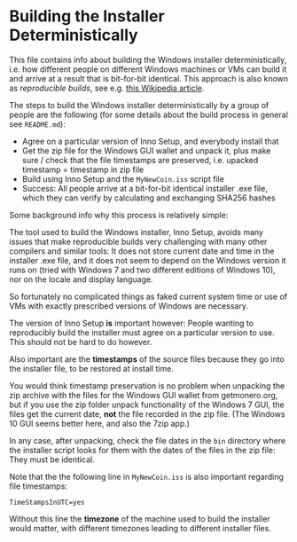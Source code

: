 # Building the Installer Deterministically

This file contains info about building the Windows installer deterministically, i.e. how different people on different Windows machines or VMs can build it and arrive at a result that is bit-for-bit identical. This approach is also known as *reproducible builds*, see e.g. [this Wikipedia article](https://en.wikipedia.org/wiki/Reproducible_builds).

The steps to build the Windows installer deterministically by a group of people are the following (for some details about the build process in general see `README.md`):

* Agree on a particular version of Inno Setup, and everybody install that
* Get the zip file for the Windows GUI wallet and unpack it, plus make sure / check that the file timestamps are preserved, i.e. upacked timestamp = timestamp in zip file
* Build using Inno Setup and the `MyNewCoin.iss` script file
* Success: All people arrive at a bit-for-bit identical installer .exe file, which they can verify by calculating and exchanging SHA256 hashes

Some background info why this process is relatively simple:

The tool used to build the Windows installer, Inno Setup, avoids many issues that make reproducible builds very challenging with many other compilers and similar tools: It does not store current date and time in the installer .exe file, and it does not seem to depend on the Windows version it runs on (tried with Windows 7 and two different editions of Windows 10), nor on the locale and display language.

So fortunately no complicated things as faked current system time or use of VMs with exactly prescribed versions of Windows are necessary.

The version of Inno Setup **is** important however: People wanting to reproducibly build the installer must agree on a particular version to use. This should not be hard to do however.

Also important are the **timestamps** of the source files because they go into the installer file, to be restored at install time.

You would think timestamp preservation is no problem when unpacking the zip archive with the files for the Windows GUI wallet from getmonero.org, but if you use the zip folder unpack functionality of the Windows 7 GUI, the files get the current date, **not** the file recorded in the zip file. (The Windows 10 GUI seems better here, and also the 7zip app.)

In any case, after unpacking, check the file dates in the `bin` directory where the installer script looks for them with the dates of the files in the zip file: They must be identical.

Note that the the following line in `MyNewCoin.iss` is also important regarding file timestamps:

    TimeStampsInUTC=yes

Without this line the **timezone** of the machine used to build the installer would matter, with different timezones leading to different installer files.
